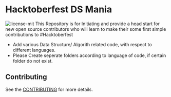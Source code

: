 # Hacktoberfest DS Mania
![license-mit](https://img.shields.io/github/license/CollectorContributor/Hacktoberfest)
This Repository is for Initiating and provide a head start for new open source contributors who will learn to make their some first simple contributions to #Hacktoberfest


* Add various Data Structure/ Algorith related code, with respect to different languages.
* Please Create seperate folders according to language of code, if certain folder do not exist.

## Contributing
See the [CONTRIBUTING](CONTRIBUTING.md) for more details.
